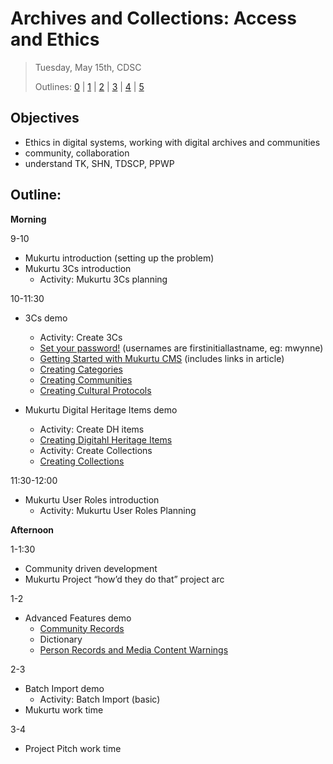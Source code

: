 # Archives and Collections: Access and Ethics

> Tuesday, May 15th, CDSC
> 
> Outlines: [0](day-0.md) | [1](day-1.md) | [2](day-2.md) | [3](day-3.md) | [4](day-4.md) | [5](day-5.md)

## Objectives

- Ethics in digital systems, working with digital archives and communities
- community, collaboration
- understand TK, SHN, TDSCP, PPWP

## Outline: 

**Morning** 

9-10
- Mukurtu introduction (setting up the problem)
- Mukurtu 3Cs introduction
  - Activity: Mukurtu 3Cs planning

10-11:30
- 3Cs demo
  - Activity: Create 3Cs
  - [Set your password!](http://cdsc.libraries.wsu.edu/PalouseDH/user/password) (usernames are firstinitiallastname, eg: mwynne)
  - [Getting Started with Mukurtu CMS](http://support.mukurtu.org/customer/en/portal/articles/2794448-getting-started-with-mukurtu-cms) (includes links in article)
  - [Creating Categories](http://support.mukurtu.org/customer/en/portal/articles/2432734-how-to-create-categories)
  - [Creating Communities](http://support.mukurtu.org/customer/en/portal/articles/2432702-how-to-create-communities)
  - [Creating Cultural Protocols](http://support.mukurtu.org/customer/en/portal/articles/2432755-how-to-create-cultural-protocols)

- Mukurtu Digital Heritage Items demo
  - Activity: Create DH items
  - [Creating Digitahl Heritage Items](http://support.mukurtu.org/customer/en/portal/articles/2558808-how-to-create-digital-heritage-items)
  - Activity: Create Collections
  - [Creating Collections](http://support.mukurtu.org/customer/portal/articles/2558820)

11:30-12:00
- Mukurtu User Roles introduction
  - Activity: Mukurtu User Roles Planning

**Afternoon**

1-1:30
- Community driven development
- Mukurtu Project “how’d they do that” project arc

1-2
- Advanced Features demo
  - [Community Records](http://support.mukurtu.org/customer/en/portal/articles/2433020-how-to-create-community-records?b_id=633)
  - Dictionary
  - [Person Records and Media Content Warnings](http://support.mukurtu.org/customer/en/portal/topics/1097769-mukurtu-taxonomy-records/articles?b_id=633)

2-3
- Batch Import demo
  - Activity: Batch Import (basic)
- Mukurtu work time

3-4
- Project Pitch work time
